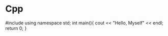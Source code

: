 # Cpp

#include <iostream>
  using namespace std;
  int main(){
  cout << "Hello, Myself" << endl;
  return 0;
  }
